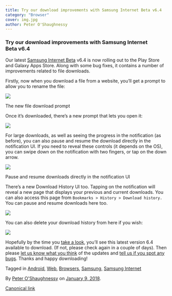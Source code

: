 ```yaml
---
title: Try our download improvements with Samsung Internet Beta v6.4
category: "Browser"
cover: img.jpg
author: Peter O'Shaughnessy
---
```


### Try our download improvements with Samsung Internet Beta v6.4

Our latest [Samsung Internet Beta](https://play.google.com/store/apps/details?id=com.sec.android.app.sbrowser.beta) v6.4 is now rolling out to the Play Store and Galaxy Apps Store. Along with some bug fixes, it contains a number of improvements related to file downloads.

Firstly, now when you download a file from a website, you’ll get a prompt to allow you to rename the file:

![](https://cdn-images-1.medium.com/max/800/1*APDha9oKP87af8d2QFu3Hw.png)

The new file download prompt

Once it’s downloaded, there’s a new prompt that lets you open it:

![](https://cdn-images-1.medium.com/max/800/1*7Ac8Ql51HPUW3ATfDShLbw.png)

For large downloads, as well as seeing the progress in the notification (as before), you can also pause and resume the download directly in the notification UI. If you need to reveal these controls (it depends on the OS), you can swipe down on the notification with two fingers, or tap on the down arrow.

![](https://cdn-images-1.medium.com/max/800/1*EZ8ODvQED_UAeoRHHOTNmg.png)

Pause and resume downloads directly in the notification UI

There’s a new Download History UI too. Tapping on the notification will reveal a new page that displays your previous and current downloads. You can also access this page from `Bookmarks > History > Download history.` You can pause and resume downloads here too.

![](https://cdn-images-1.medium.com/max/800/1*SS2RTlC3e69U8_NXykUKOg.png)

You can also delete your download history from here if you wish:

![](https://cdn-images-1.medium.com/max/800/1*E0PZCCX3fukxPhDEvaqskA.png)

Hopefully by the time you [take a look](https://play.google.com/store/apps/details?id=com.sec.android.app.sbrowser.beta), you’ll see this latest version 6.4 available to download. (If not, please check again in a couple of days). Then please [let us know what you think](https://twitter.com/samsunginternet) of the updates and [tell us if you spot any bugs](https://github.com/SamsungInternet/support). Thanks and happy downloading!

Tagged in [Android](https://medium.com/tag/android), [Web](https://medium.com/tag/web), [Browsers](https://medium.com/tag/browsers), [Samsung](https://medium.com/tag/samsung), [Samsung Internet](https://medium.com/tag/samsung-internet)

By [Peter O'Shaughnessy](https://medium.com/@poshaughnessy) on [January 9, 2018](https://medium.com/p/7aa6730b066a).

[Canonical link](https://medium.com/@poshaughnessy/try-our-download-improvements-with-samsung-internet-beta-v6-4-7aa6730b066a)
